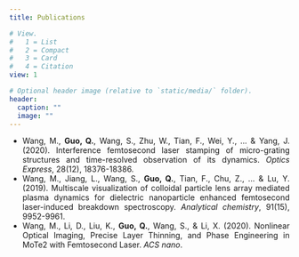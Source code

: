 ```yaml
---
title: Publications

# View.
#   1 = List
#   2 = Compact
#   3 = Card
#   4 = Citation
view: 1

# Optional header image (relative to `static/media/` folder).
header:
  caption: ""
  image: ""
---
```


<div style="text-align: justify">


* Wang, M., **Guo, Q.**, Wang, S., Zhu, W., Tian, F., Wei, Y., ... & Yang, J. (2020). Interference femtosecond laser stamping of micro-grating structures and time-resolved observation of its dynamics. _Optics Express_, 28(12), 18376-18386.
* Wang, M., Jiang, L., Wang, S., **Guo, Q.**, Tian, F., Chu, Z., ... & Lu, Y. (2019). Multiscale visualization of colloidal particle lens array mediated plasma dynamics for dielectric nanoparticle enhanced femtosecond laser-induced breakdown spectroscopy. _Analytical chemistry_, 91(15), 9952-9961.
* Wang, M., Li, D., Liu, K., **Guo, Q.**, Wang, S., & Li, X. (2020). Nonlinear Optical Imaging, Precise Layer Thinning, and Phase Engineering in MoTe2 with Femtosecond Laser. _ACS nano_.
